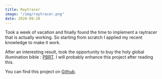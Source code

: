 ```yaml
---
title: Raytracer
image: "/img/raytracer.png"
date: 2020-09-20
---
```

Took a week of vacation and finally found the time to implement a raytracer that is actually working. So starting from scratch I applied my recent knowledge to make it work. 

After an interesting result, took the opportunity to buy the holy global illumination bible : [PBRT](https://pbrt.org/). I will probably enhance this project after reading this.

You can find this project on [Github](https://github.com/Rodousse/raytracing-discovery).

